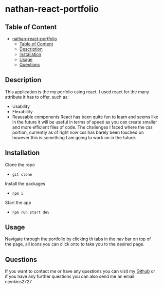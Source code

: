 # nathan-react-portfolio



## Table of Content 
- [nathan-react-portfolio](#nathan-react-portfolio)
  - [Table of Content](#table-of-content)
  - [Description](#description)
  - [Installation](#installation)
  - [Usage](#usage)
  - [Questions](#questions)

## Description
This application is the my porfolio using react. I used react for the many attribute it has to offer, such as: 
  - Usability 
  - Flexability 
  - Reausable components
React has been quite fun to learn and seems like in the future it will be useful in terms of speed as you can create smaller and more efficient files of code. The challenges I faced where the css portion, currently as of right now css has barely been touched on however this is something I am going to work on in the future.  

## Installation
Clone the repo 
- `git clone`

Install the packages 
- `npm i`

Start the app 
- `npm run start dev`

## Usage
Navigate through the portfolio by clicking th tabs in the nav bar on top of the page, all icons you can click onto to take you to the desired page. 

## Questions
If you want to contact me or have any questions you can visit my [Github](https://github.com/njenkins2727)
or if you have any further questions you can also send me an email: njenkins2727
